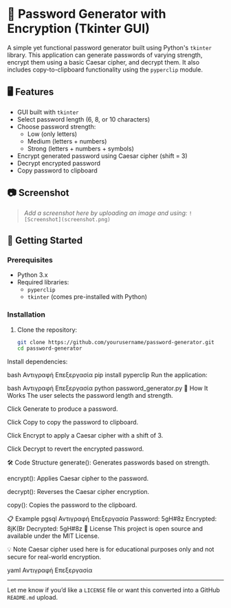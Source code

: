 # 🔐 Password Generator with Encryption (Tkinter GUI)

A simple yet functional password generator built using Python's `tkinter` library. This application can generate passwords of varying strength, encrypt them using a basic Caesar cipher, and decrypt them. It also includes copy-to-clipboard functionality using the `pyperclip` module.

## 🖥️ Features

- GUI built with `tkinter`
- Select password length (6, 8, or 10 characters)
- Choose password strength:
  - Low (only letters)
  - Medium (letters + numbers)
  - Strong (letters + numbers + symbols)
- Encrypt generated password using Caesar cipher (shift = 3)
- Decrypt encrypted password
- Copy password to clipboard

## 📷 Screenshot

> *Add a screenshot here by uploading an image and using:*
> `![Screenshot](screenshot.png)`

## 🚀 Getting Started

### Prerequisites

- Python 3.x
- Required libraries:
  - `pyperclip`
  - `tkinter` (comes pre-installed with Python)

### Installation

1. Clone the repository:
   ```bash
   git clone https://github.com/yourusername/password-generator.git
   cd password-generator
Install dependencies:

bash
Αντιγραφή
Επεξεργασία
pip install pyperclip
Run the application:

bash
Αντιγραφή
Επεξεργασία
python password_generator.py
🔐 How It Works
The user selects the password length and strength.

Click Generate to produce a password.

Click Copy to copy the password to clipboard.

Click Encrypt to apply a Caesar cipher with a shift of 3.

Click Decrypt to revert the encrypted password.

🛠️ Code Structure
generate(): Generates passwords based on strength.

encrypt(): Applies Caesar cipher to the password.

decrypt(): Reverses the Caesar cipher encryption.

copy(): Copies the password to the clipboard.

📋 Example
pgsql
Αντιγραφή
Επεξεργασία
Password:      5gH#8z
Encrypted:     8jK(Br
Decrypted:     5gH#8z
📄 License
This project is open source and available under the MIT License.

💡 Note
Caesar cipher used here is for educational purposes only and not secure for real-world encryption.

yaml
Αντιγραφή
Επεξεργασία

---

Let me know if you’d like a `LICENSE` file or want this converted into a GitHub `README.md` upload.





